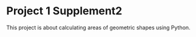 # Project 1 Supplement2
This project is about calculating areas of geometric shapes using Python.


